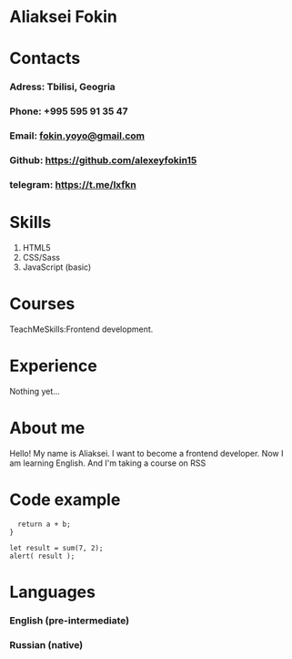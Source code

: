 # Aliaksei Fokin

# **Contacts**

### **Adress**: Tbilisi, Geogria

### **Phone**: +995 595 91 35 47

### **Email**: fokin.yoyo@gmail.com

### **Github**: https://github.com/alexeyfokin15

### **telegram**: https://t.me/lxfkn

# **Skills**

1. HTML5
2. CSS/Sass
3. JavaScript (basic)

# **Courses**

TeachMeSkills:Frontend development.

# **Experience**

Nothing yet…

# **About me**
Hello! My name is Aliaksei. 
I want to become a frontend developer. 
Now I am learning English.
And I'm taking a course on RSS


# **Code example**
```function sum(a, b) {
  return a + b;
}

let result = sum(7, 2);
alert( result );
```

# **Languages**

### English (pre-intermediate)

### Russian (native)
